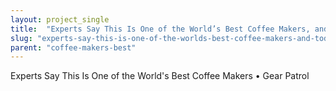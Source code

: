 ```yaml
---
layout: project_single
title:  "Experts Say This Is One of the World’s Best Coffee Makers, and Today It’s Cheaper than a Keurig"
slug: "experts-say-this-is-one-of-the-worlds-best-coffee-makers-and-today-it"
parent: "coffee-makers-best"
---
```

Experts Say This Is One of the World's Best Coffee Makers • Gear Patrol